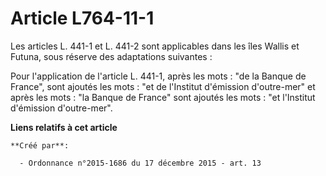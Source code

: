 # Article L764-11-1

Les articles L. 441-1 et L. 441-2 sont applicables dans les îles Wallis et Futuna, sous réserve des adaptations suivantes : 

Pour l'application de l'article L. 441-1, après les mots : "de la Banque de France", sont ajoutés les mots : "et de
l'Institut d'émission d'outre-mer" et après les mots : "la Banque de France" sont ajoutés les mots : "et l'Institut
d'émission d'outre-mer".

**Liens relatifs à cet article**

	**Créé par**:

	  - Ordonnance n°2015-1686 du 17 décembre 2015 - art. 13
